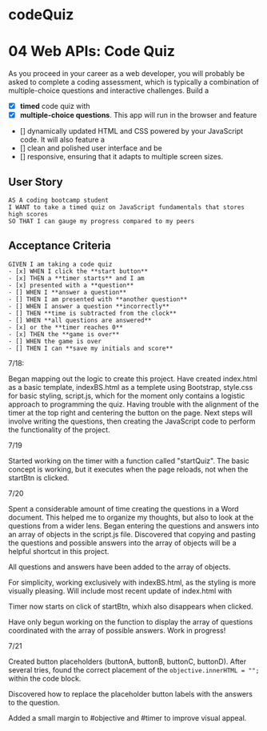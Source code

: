 # codeQuiz

# 04 Web APIs: Code Quiz

As you proceed in your career as a web developer, you will probably be asked to complete a coding assessment, which is typically a combination of multiple-choice questions and interactive challenges. Build a 
- [x] **timed** code quiz with 
- [x] **multiple-choice questions**. This app will run in the browser and feature 
- [] dynamically updated HTML and CSS powered by your JavaScript code. It will also feature a 
- [] clean and polished user interface and be 
- [] responsive, ensuring that it adapts to multiple screen sizes.

## User Story

```
AS A coding bootcamp student
I WANT to take a timed quiz on JavaScript fundamentals that stores high scores
SO THAT I can gauge my progress compared to my peers
```

## Acceptance Criteria

```
GIVEN I am taking a code quiz
- [x] WHEN I click the **start button**
- [x] THEN a **timer starts** and I am 
- [x] presented with a **question**
- [] WHEN I **answer a question**
- [] THEN I am presented with **another question**
- [] WHEN I answer a question **incorrectly**
- [] THEN **time is subtracted from the clock**
- [] WHEN **all questions are answered** 
- [x] or the **timer reaches 0**
- [x] THEN the **game is over**
- [] WHEN the game is over
- [] THEN I can **save my initials and score**
```

7/18:

Began mapping out the logic to create this project.
Have created index.html as a basic template, indexBS.html as a templete using Bootstrap, style.css for basic styling, script.js, which for the moment only contains a logistic approach to programming the quiz.
Having trouble with the alignment of the timer at the top right and centering the button on the page.
Next steps will involve writing the questions, then creating the JavaScript code to perform the functionality of the project.

7/19

Started working on the timer with a function called "startQuiz".
The basic concept is working, but it executes when the page reloads, not when the startBtn is clicked.

7/20

Spent a considerable amount of time creating the questions in a Word document.  This helped me to organize my thoughts, but also to look at the questions from a wider lens. Began entering the questions and answers into an array of objects in the script.js file.  Discovered that copying and pasting the questions and possible answers into the array of objects will be a helpful shortcut in this project.

All questions and answers have been added to the array of objects.

For simplicity, working exclusively with indexBS.html, as the styling is more visually pleasing.  Will include most recent update of index.html with 

Timer now starts on click of startBtn, whixh also disappears when clicked.

Have only begun working on the function to display the array of questions coordinated with the array of possible answers. Work in progress!

7/21

Created button placeholders (buttonA, buttonB, buttonC, buttonD). After several tries, found the correct placement of the `objective.innerHTML = "";` within the code block.

Discovered how to replace the placeholder button labels with the answers to the question.

Added a small margin to #objective and #timer to improve visual appeal.